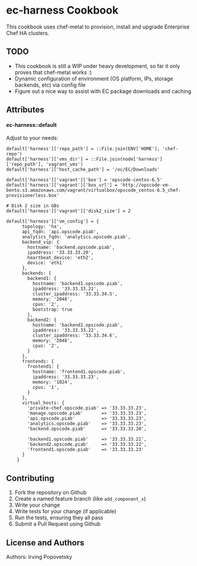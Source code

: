 ec-harness Cookbook
================
This cookbook uses chef-metal to provision, install and upgrade Enterprise Chef HA clusters.

TODO
----
* This cookbook is still a WIP under heavy development, so far it only proves that chef-metal works :)
* Dynamic configuration of environment (OS platform, IPs, storage backends, etc) via config file
* Figure out a nice way to assist with EC package downloads and caching

Attributes
----------

#### ec-harness::default
Adjust to your needs:
```
default['harness']['repo_path'] = ::File.join(ENV['HOME'], 'chef-repo')
default['harness']['vms_dir'] = ::File.join(node['harness']['repo_path'], 'vagrant_vms')
default['harness']['host_cache_path'] = '/oc/EC/Downloads'

default['harness']['vagrant']['box'] = 'opscode-centos-6.5'
default['harness']['vagrant']['box_url'] = 'http://opscode-vm-bento.s3.amazonaws.com/vagrant/virtualbox/opscode_centos-6.5_chef-provisionerless.box'

# Disk 2 size in GBs
default['harness']['vagrant']['disk2_size'] = 2

default['harness']['vm_config'] = {
      topology: 'ha',
      api_fqdn: 'api.opscode.piab',
      analytics_fqdn: 'analytics.opscode.piab',
      backend_vip: {
        hostname: 'backend.opscode.piab',
        ipaddress: '33.33.33.20',
        heartbeat_device: 'eth2',
        device: 'eth1'
      },
      backends: {
        backend1: {
          hostname: 'backend1.opscode.piab',
          ipaddress: '33.33.33.21',
          cluster_ipaddress: '33.33.34.5',
          memory: '2048',
          cpus: '2',
          bootstrap: true
        },
        backend2: {
          hostname: 'backend2.opscode.piab',
          ipaddress: '33.33.33.22',
          cluster_ipaddress: '33.33.34.6',
          memory: '2048',
          cpus: '2',
        }
      },
      frontends: {
        frontend1: {
          hostname: 'frontend1.opscode.piab',
          ipaddress: '33.33.33.23',
          memory: '1024',
          cpus: '1',
        }
      },
      virtual_hosts: {
        'private-chef.opscode.piab' => '33.33.33.23',
        'manage.opscode.piab'       => '33.33.33.23',
        'api.opscode.piab'          => '33.33.33.23',
        'analytics.opscode.piab'    => '33.33.33.23',
        'backend.opscode.piab'      => '33.33.33.20',

        'backend1.opscode.piab'     => '33.33.33.21',
        'backend2.opscode.piab'     => '33.33.33.22',
        'frontend1.opscode.piab'    => '33.33.33.23'
      }
    }
```



Contributing
------------

1. Fork the repository on Github
2. Create a named feature branch (like `add_component_x`)
3. Write your change
4. Write tests for your change (if applicable)
5. Run the tests, ensuring they all pass
6. Submit a Pull Request using Github

License and Authors
-------------------
Authors: Irving Popovetsky
